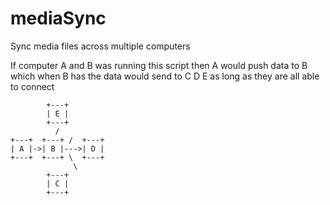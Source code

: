 mediaSync
=========

Sync media files across multiple computers

If computer A and B was running this script then A would push data to B which when B has the data would send to C D E as long as they are all able to connect

			+---+
			| E |
			+---+
		      /
	+---+  +---+ /  +---+
	| A |->| B |--->| D |
	+---+  +---+ \  +---+
        	      \
			+---+
			| C |
			+---+
